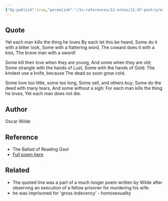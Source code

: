 ```yaml
---
{"dg-publish":true,"permalink":"/1x-references/11-notes/11-07-poetry/each-man-kills-the-thing-he-loves-oscar-wilde/"}
---
```



## Quote
Yet each man kills the thing he loves
  By each let this be heard,
Some do it with a bitter look,
  Some with a flattering word,
The coward does it with a kiss,
  The brave man with a sword!

Some kill their love when they are young,
  And some when they are old;
Some strangle with the hands of Lust,
  Some with the hands of Gold:
The kindest use a knife, because
  The dead so soon grow cold.

Some love too little, some too long,
  Some sell, and others buy;
Some do the deed with many tears,
  And some without a sigh:
For each man kills the thing he loves,
  Yet each man does not die.

## Author
Oscar Wilde

## Reference
- The Ballad of Reading Gaol
- [Full poem here](https://archive.org/stream/balladofreadingg00301gut/rgaol10.txt)

## Related
- The quoted line was a part of a much longer poem written by Wilde after observing an execution of a fellow prisoner for murdering his wife.
- he was imprisoned for 'gross indecency' - homosexuality
